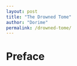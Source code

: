 ```yaml
---
layout: post
title: "The Drowned Tome"
author: "Dorime"
permalink: /drowned-tome/
---
```

# Preface
